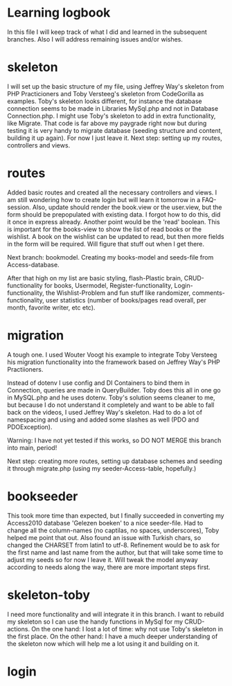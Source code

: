 # Learning logbook
In this file I will keep track of what I did and learned in the subsequent branches.
Also I will address remaining issues and/or wishes.

# skeleton
I will set up the basic structure of my file, using Jeffrey Way's skeleton from PHP Practicioners and Toby Versteeg's skeleton from CodeGorilla as examples. Toby's skeleton looks different, for instance the database connection seems to be made in Libraries MySql.php and not in Database Connection.php. I might use Toby's skeleton to add in extra functionality, like Migrate. That code is far above my paygrade right now but during testing it is very handy to migrate database (seeding structure and content, building it up again). For now I just leave it. Next step: setting up my routes, controllers and views.

# routes
Added basic routes and created all the necessary controllers and views. I am still wondering how to create login but will learn it tomorrow in a FAQ-session. Also, update should render the book.view or the user.view, but the form should be prepopulated with existing data. I forgot how to do this, did it once in express already. Another point would be the 'read' boolean. This is important for the books-view to show the list of read books or the wishlist. A book on the wishlist can be updated to read, but then more fields in the form will be required. Will figure that stuff out when I get there.

Next branch: bookmodel. Creating my books-model and seeds-file from Access-database.

After that high on my list are basic styling, flash-Plastic brain, CRUD-functionality for books, Usermodel, Register-functionality, Login-functionality, the Wishlist-Problem and fun stuff like randomizer, comments-functionality, user statistics (number of books/pages read overall, per month, favorite writer, etc etc).

# migration
A tough one. I used Wouter Voogt his example to integrate Toby Versteeg his migration functionality into the framework based on Jeffrey Way's PHP Practiioners.

Instead of dotenv I use config and DI Containers to bind them in Connection, queries are made in QueryBuilder. Toby does this all in one go in MySQL.php and he uses dotenv. Toby's solution seems cleaner to me, but because I do not understand it completely and want to be able to fall back on the videos, I used Jeffrey Way's skeleton. Had to do a lot of namespacing and using and added some slashes as well (PDO and PDOException).

Warning: I have not yet tested if this works, so DO NOT MERGE this branch into main, period!

Next step: creating more routes, setting up database schemes and seeding it through migrate.php (using my seeder-Access-table, hopefully.)

# bookseeder
This took more time than expected, but I finally succeeded in converting my Access2010 database 'Gelezen boeken' to a nice seeder-file. Had to change all the column-names (no captilas, no spaces, underscores), Toby helped me point that out. Also found an issue with Turkish chars, so changed the CHARSET from latin1 to utf-8. Refinement would be to ask for the first name and last name from the author, but that will take some time to adjust my seeds so for now I leave it. Will tweak the model anyway according to needs along the way, there are more important steps first.

# skeleton-toby
I need more functionality and will integrate it in this branch.
I want to rebuild my skeleton so I can use the handy functions in MySql for my CRUD-actions.
On the one hand: I lost a lot of time: why not use Toby's skeleton in the first place.
On the other hand: I have a much deeper understanding of the skeleton now which will help me a lot using it and building on it.

# login